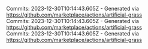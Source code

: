 Commits: 2023-12-30T10:14:43.605Z - Generated via https://github.com/marketplace/actions/artificial-grass
<br>
Commits: 2023-12-30T10:14:43.605Z - Generated via https://github.com/marketplace/actions/artificial-grass
<br>
Commits: 2023-12-30T10:14:43.605Z - Generated via https://github.com/marketplace/actions/artificial-grass
<br>

